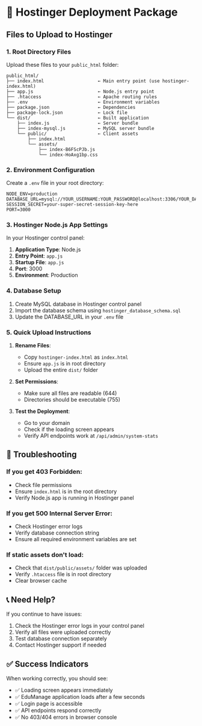 # 🚀 Hostinger Deployment Package

## Files to Upload to Hostinger

### 1. Root Directory Files
Upload these files to your `public_html` folder:

```
public_html/
├── index.html                    ← Main entry point (use hostinger-index.html)
├── app.js                        ← Node.js entry point
├── .htaccess                     ← Apache routing rules
├── .env                          ← Environment variables
├── package.json                  ← Dependencies
├── package-lock.json             ← Lock file
└── dist/                         ← Built application
    ├── index.js                  ← Server bundle
    ├── index-mysql.js            ← MySQL server bundle
    └── public/                   ← Client assets
        ├── index.html
        └── assets/
            ├── index-B6FScPJb.js
            └── index-HoAxg1bp.css
```

### 2. Environment Configuration
Create a `.env` file in your root directory:

```env
NODE_ENV=production
DATABASE_URL=mysql://YOUR_USERNAME:YOUR_PASSWORD@localhost:3306/YOUR_DATABASE
SESSION_SECRET=your-super-secret-session-key-here
PORT=3000
```

### 3. Hostinger Node.js App Settings

In your Hostinger control panel:

1. **Application Type**: Node.js
2. **Entry Point**: `app.js`
3. **Startup File**: `app.js`
4. **Port**: 3000
5. **Environment**: Production

### 4. Database Setup

1. Create MySQL database in Hostinger control panel
2. Import the database schema using `hostinger_database_schema.sql`
3. Update the DATABASE_URL in your `.env` file

### 5. Quick Upload Instructions

1. **Rename Files**:
   - Copy `hostinger-index.html` as `index.html`
   - Ensure `app.js` is in root directory
   - Upload the entire `dist/` folder

2. **Set Permissions**:
   - Make sure all files are readable (644)
   - Directories should be executable (755)

3. **Test the Deployment**:
   - Go to your domain
   - Check if the loading screen appears
   - Verify API endpoints work at `/api/admin/system-stats`

## 🔧 Troubleshooting

### If you get 403 Forbidden:
- Check file permissions
- Ensure `index.html` is in the root directory
- Verify Node.js app is running in Hostinger panel

### If you get 500 Internal Server Error:
- Check Hostinger error logs
- Verify database connection string
- Ensure all required environment variables are set

### If static assets don't load:
- Check that `dist/public/assets/` folder was uploaded
- Verify `.htaccess` file is in root directory
- Clear browser cache

## 📞 Need Help?

If you continue to have issues:
1. Check the Hostinger error logs in your control panel
2. Verify all files were uploaded correctly
3. Test database connection separately
4. Contact Hostinger support if needed

## ✅ Success Indicators

When working correctly, you should see:
- ✅ Loading screen appears immediately
- ✅ EduManage application loads after a few seconds
- ✅ Login page is accessible
- ✅ API endpoints respond correctly
- ✅ No 403/404 errors in browser console
